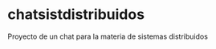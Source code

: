chatsistdistribuidos
====================

Proyecto de un chat para la materia de sistemas distribuidos
